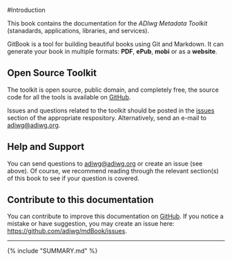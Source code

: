 #Introduction

This book contains the documentation for the *ADIwg Metadata Toolkit* (stanadards, applications, libraries, and services).

GitBook is a tool for building beautiful books using Git and Markdown. It can generate your book in multiple formats: **PDF**, **ePub**, **mobi** or as a **website**.

## Open Source Toolkit

The toolkit is open source, public domain, and completely free, the source code for all the tools is available on [GitHub](https://github.com/adiwg).

Issues and questions related to the toolkit should be posted in the [issues](https://help.github.com/articles/about-issues/) section of the appropriate respository. Alternatively, send an e-mail to <adiwg@adiwg.org>.

## Help and Support

You can send questions to <adiwg@adiwg.org> or create an issue (see above). Of course, we recommend reading through the relevant section(s) of this book to see if your question is covered.

## Contribute to this documentation

You can contribute to improve this documentation on [GitHub](https://github.com/adiwg/mdBook). If you notice a mistake or have suggestion, you may create an issue here: <https://github.com/adiwg/mdBook/issues>.

----

{% include "SUMMARY.md" %}
